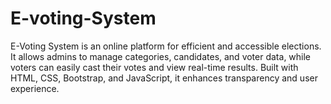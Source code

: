 # E-voting-System
E-Voting System is an online platform for efficient and accessible elections. It allows admins to manage categories, candidates, and voter data, while voters can easily cast their votes and view real-time results. Built with HTML, CSS, Bootstrap, and JavaScript, it enhances transparency and user experience.
